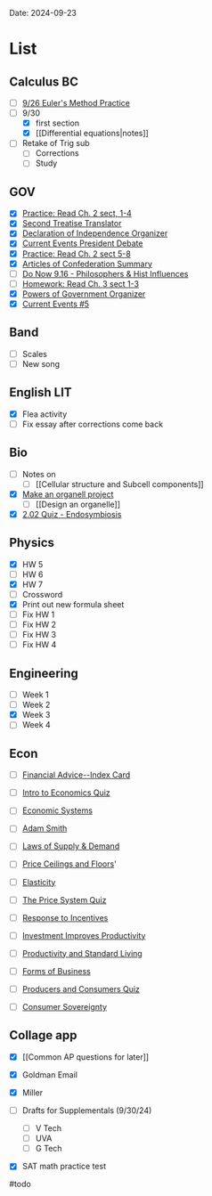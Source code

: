 Date:  2024-09-23
# List

## Calculus BC
- [ ] [9/26 Euler's Method Practice](https://cvilleschools.instructure.com/courses/42438/assignments/599068/submissions/5256)
- [ ] 9/30 
	- [x] first section
	- [x] [[Differential equations|notes]]
- [ ] Retake of Trig sub
	- [ ] Corrections 
	- [ ] Study 
## GOV
- [x] [Practice: Read Ch. 2 sect, 1-4](https://cvilleschools.instructure.com/courses/42495/assignments/598181/submissions/5256)
- [x] [Second Treatise Translator](https://cvilleschools.instructure.com/courses/42495/assignments/608303/submissions/5256)
- [x] [Declaration of Independence Organizer](https://cvilleschools.instructure.com/courses/42495/assignments/598171/submissions/5256)
- [x] [Current Events President Debate](https://cvilleschools.instructure.com/courses/42495/assignments/609812/submissions/5256)
- [x] [Practice: Read Ch. 2 sect 5-8](https://cvilleschools.instructure.com/courses/42495/assignments/598180/submissions/5256)
- [x] [Articles of Confederation Summary](https://cvilleschools.instructure.com/courses/42495/assignments/609810/submissions/5256)
- [ ] [Do Now 9.16 - Philosophers & Hist Influences](https://cvilleschools.instructure.com/courses/42495/assignments/610164/submissions/5256)
- [ ] [Homework: Read Ch. 3 sect 1-3](https://cvilleschools.instructure.com/courses/42495/assignments/610161/submissions/5256)
- [x] [Powers of Government Organizer](https://cvilleschools.instructure.com/courses/42495/assignments/610405/submissions/5256)
- [x] [Current Events #5](https://cvilleschools.instructure.com/courses/42495/assignments/610626/submissions/5256)
## Band 
- [ ] Scales 
- [ ] New song
## English LIT
- [x] Flea activity
- [ ] Fix essay after corrections come back 
## Bio
- [ ] Notes on 
	- [ ] [[Cellular structure and Subcell components]]
- [x] [Make an organell project](https://imgur.com/user/japhero3/posts)
	- [ ] [[Design an organelle]]
- [x] [2.02 Quiz - Endosymbiosis](https://virtualvirginia.instructure.com/courses/18058/assignments/1310103/submissions/209690)
## Physics 
- [x] HW 5
- [ ] HW 6
- [x] HW 7
- [ ] Crossword
- [x] Print out new formula sheet
- [ ] Fix HW 1
- [ ] Fix HW 2
- [ ] Fix HW 3
- [ ] Fix HW 4
## Engineering
- [ ]  Week 1
- [ ] Week 2 
- [x] Week 3
- [ ] Week  4
## Econ
- [ ] [Financial Advice--Index Card](https://cvilleschools.instructure.com/courses/43561/assignments/602381/submissions/5256)
- [ ] [Intro to Economics Quiz](https://cvilleschools.instructure.com/courses/43561/assignments/602361/submissions/5256)
- [ ] [Economic Systems](https://cvilleschools.instructure.com/courses/43561/assignments/602376/submissions/5256)
- [ ] [Adam Smith](https://cvilleschools.instructure.com/courses/43561/assignments/602369/submissions/5256)
- [ ] [Laws of Supply & Demand](https://cvilleschools.instructure.com/courses/43561/assignments/602386/submissions/5256)
- [ ] [Price Ceilings and Floors](https://cvilleschools.instructure.com/courses/43561/assignments/602392/submissions/5256)'
- [ ] [Elasticity](https://cvilleschools.instructure.com/courses/43561/assignments/602377/submissions/5256)
- [ ] [The Price System Quiz](https://cvilleschools.instructure.com/courses/43561/assignments/602362/submissions/5256)
- [ ] [Response to Incentives](https://cvilleschools.instructure.com/courses/43561/assignments/602394/submissions/5256)
- [ ] [Investment Improves Productivity](https://cvilleschools.instructure.com/courses/43561/assignments/602385/submissions/5256)
- [ ] [Productivity and Standard Living](https://cvilleschools.instructure.com/courses/43561/assignments/602393/submissions/5256)
- [ ] [Forms of Business](https://cvilleschools.instructure.com/courses/43561/assignments/602384/submissions/5256)
- [ ] [Producers and Consumers Quiz](https://cvilleschools.instructure.com/courses/43561/assignments/602363/submissions/5256)
- [ ] [Consumer Sovereignty](https://cvilleschools.instructure.com/courses/43561/assignments/602373/submissions/5256)


## Collage app
- [x]  [[Common AP questions for later]]
- [x] Goldman Email
- [x] Miller
- [ ] Drafts for Supplementals (9/30/24)
	- [ ] V Tech
	- [ ] UVA 
	- [ ] G Tech
- [x] SAT math practice test


#todo